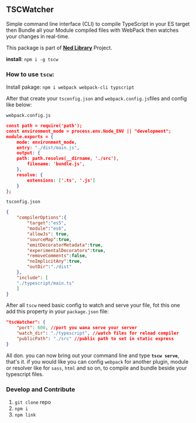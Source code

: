 
## TSCWatcher
Simple command line interface (CLI) to compile TypeScript in your ES target then Bundle all your Module compiled files with WebPack then watches your changes in real-time.

This package is part of  <a href="https://github.com/HosseinMarzban/ned">**Ned Library**</a>  Project.


**install**: `npm i -g tscw`

  

### How to use `tscw`:
Install pakage: `npm i webpack webpack-cli typscript`

After that create your `tsconfig.json` and `webpack.config.js`files and config like below:

  
  

`webpack.config.js`
``` json
const path = require('path');
const environment_mode = process.env.Node_ENV || "development";
module.exports = {
	mode: environment_mode,
	entry: "./dist/main.js",
	output: {
	path: path.resolve(__dirname, './src'),
		filename: 'bundle.js',
	},
	resolve: {
		extensions: ['.ts', '.js']
	}
};
```
  


  

`tsconfig.json`

``` json
{
	"compilerOptions":{
		"target":"es5",
		"module":"es6",
		"allowJs": true,
		"sourceMap":true,
		"emitDecoratorMetadata":true,
		"experimentalDecorators":true,
		"removeComments":false,
		"noImplicitAny":true,
		"outDir":"./dist"
	},
	"include": [
	"./typescript/main.ts"
	]
}
```

After all `tscw` need basic config to watch and serve your file, fot this one add this property in your `package.json` file:
``` json
"tscWatcher": {
	"port": 600, //port you wana serve your server
	"watch_dir": "./typescript", //watch files for reload compiler
	"publicPath": "./src" //public path to set in static express
}
```

All don. you can now bring out your command line and type **`tscw serve`**, that's it. 
if you would like you can config `webpack` for another plugin, module or resolver like for `sass`, `html` and so on, to compile and bundle beside your typescript files.

### Develop and Contribute

 1. `git clone` repo
 2. `npm i`
 3. `npm link`